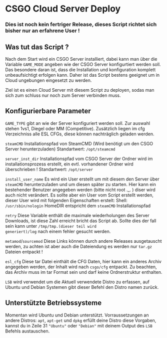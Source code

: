 # CSGO Cloud Server Deploy

### **Dies ist noch kein fertriger Release, dieses Script richtet sich bisher nur an erfahrene User !**

## Was tut das Script ?

Nach dem Start wird ein CSGO Server installiert, dabei kann man über die Variable <code>GAME_MODE</code> angeben wie der CSGO Server konfigurtiert werden soll. Das besondere daran ist, dass die Installation und konfiguration komplett unbeaufsichtigt erfolgen kann. Daher ist das Script bestens geeignet um in Cloud ungebungen eingesetzt zu werden.

Ziel ist es einen Cloud Server mit diesem Script zu deployen, sodas man sich zum schluss nur noch zum Server verbinden muss.

## Konfigurierbare Parameter

<code>GAME_TYPE</code> gibt an wie der Server konfiguriert werden soll. Zur auswahl stehen 1vs1, Diegel oder MM (Competitive). Zusätzlich liegen im cfg Verzeichniss alle ESL CFGs, diese können nachträglich geladen werden.

<code>steamCMD</code> Installationspfad von SteamCMD (Wird benötigt um den CSGO Server herunterzuladen) Standartwert: <code>/opt/steamcmd</code>

<code>server_inst_dir</code> Installationspfad vom CSGO Server der Ordner wird im installationsprozess erstellt, ein evtl. vorhandener Ordner wird überschrieben ! Standartwert: <code>/opt/server</code>

<code>install_user_name</code> Es wird ein User erstellt um mit diesem den Server über <code>steamCMD</code> herunterzuladen und um diesen später zu starten. Hier kann ein bestehender Benutzer angegeben werden (bitte nicht root ._. ) diser wird auch nicht verändert. Es sollte aber ein User vom Script erstellt werden, dieser User wird mit folgenden Eigenschaften erstelt: Shell: <code>/usr/sbin/nologin</code> HomeDIR entspricht dem <code>steamCMD</code> Installationspfad

<code>retry</code> Diese Variable enthält die maximale wiederholungen des Server Downloads, ist diese Zahl erreicht bricht das Script ab. Sollte dies der fall sein kann unter <code>/tmp/tmp.(dieser teil wird generiert)/log</code> nach einem fehler gesucht werden.

<code>metamod</code>/<code>sourcemod</code> Diese Links können durch andere Releases ausgetauscht werden, zu achten ist aber auch die Dateiendung es werden nur <code>tar.gz</code> Dateien entpackt !

<code>esl_cfg</code> Diese tar Datei einthält die CFG Daten, hier kann ein anderes Archiv angegeben werden, der Inhalt wird nach <code>csgo/cfg</code> entpackt. Zu beachten, das Archiv muss im tar Format sein und darf keine Ordnerstruktur enthalten.

<code>LSB</code> wird verwendet um die Aktuell verwendete Distro zu erfassen, auf Ubuntu und Debian Systemen gibt dieser Befehl den Distro namen zurück.

## Unterstützte Betriebssysteme

Momentan wird Ubuntu und Debian unterstützt.
Vorraussetzungen an andere Distros: <code>apt</code>, <code>apt-get</code> und <code>dpkg</code> erfüllt deine Distro diese Vorgaben, kannst du in Zeile 31 <code>"Ubuntu"</code> oder <code>"Debian"</code> mit deinem Output des <code>LSB</code> Befehls austauschen. 
